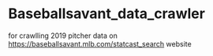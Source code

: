 # Baseballsavant_data_crawler

for crawlling 2019 pitcher data on https://baseballsavant.mlb.com/statcast_search website
